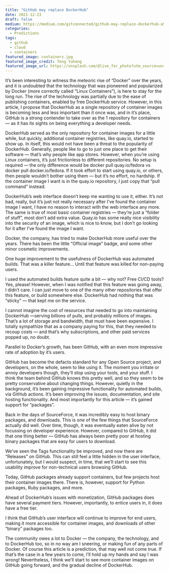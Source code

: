 ```yaml
---
title: "GitHub may replace DockerHub"
date: 2021-12-23
draft: false
medium: https://medium.com/gitconnected/github-may-replace-dockerhub-a5da5e547f01
categories:
  - Predictions 
tags:
  - github
  - cloud
  - containers
featured_image: containers.jpg
featured_image_credit: Teng Yuhong
featured_image_url: https://unsplash.com/@live_for_photo?utm_source=unsplash&utm_medium=referral&utm_content=creditCopyText
---
```


It’s been interesting to witness the meteoric rise of “Docker” over the years, and it is undoubted that the technology that was pioneered and popularized by Docker (more correctly called “Linux Containers”), is here to stay for the long run. The rise of the technology was partially due to the ease of publishing containers, enabled by free DockerHub service. However, in this article, I propose that DockerHub as a single repository of container images is becoming less and less important than it once was, and in it’s place, GitHub is a strong contender to take over as the 1 repository for containers — as it has its sights on being everything a developer needs.

DockerHub served as the only repository for container images for a little while, but quickly, additional container registries, like quay.io, started to show up. In itself, this would not have been a threat to the popularity of DockerHub. Generally, people like to go to just one place to get their software — that’s why people like app stores. However, when you’re using Linux containers, it’s just frictionless to different repositories. No setup is required — the only difference would be docker pull quay.io/fedora vs docker pull docker.io/fedora. If it took effort to start using quay.io, or others, then people wouldn’t bother using them — but it’s no effort, no hardship. If the container image I want is in the quay.io repository, I just copy that “pull command” instead.

DockerHub’s web interface doesn’t keep me wanting to use it, either. It’s not bad, really, but it’s just not really necessary after I’ve found the container image I want, I have no reason to interact with the web interface any more. The same is true of most basic container registries — they’re just a “folder of stuff”, most don’t add extra value. Quay.io has some really nice visibility into the security of an image, which is nice to know, but I don’t go looking for it after I’ve found the image I want.

Docker, the company, has tried to make DockerHub more useful over the years. There has been the little “Official image” badge, and some other minor cosmetic improvements.

One huge improvement to the usefulness of DockerHub was automated builds. That was a killer feature… Until that feature was killed for non-paying users.

I used the automated builds feature quite a bit — why not? Free CI/CD tools? Yes, please! However, when I was notified that this feature was going away, I didn’t care. I can just move to one of the many other repositories that offer this feature, or build somewhere else. DockerHub had nothing that was “sticky” — that kept me on the service.

I cannot imagine the cost of resources that needed to go into maintaining DockerHub —serving billions of pulls, and probably millions of images. That’s a lot of storage and bandwidth, that must have been expensive. I totally sympathize that as a company paying for this, that they needed to recoup costs — and that’s why subscriptions, and other paid services popped up, no doubt.

Parallel to Docker’s growth, has been GitHub, with an even more impressive rate of adoption by it’s users.

GitHub has become the defacto standard for any Open Source project, and developers, on the whole, seem to like using it. The moment you irritate or annoy developers though, they’ll stop using your tools, and your stuff. I think the team behind GitHub knows this pretty well, and so they seem to be pretty conservative about changing things. However, quietly in the background, it’s been gaining impressive functionality for automated builds, via GitHub actions. It’s been improving the issues, documentation, and site hosting functionality. And most importantly for this article — it’s gained support for “packages”.

Back in the days of SourceForce, it was incredibly easy to host binary packages, and downloads. This is one of the few things that SourceForce actually did well. Over time, though, it was eventually eaten alive by not focussing on developer experience. However, compared to GitHub, it did that one thing better — GitHub has always been pretty poor at hosting binary packages that are easy for users to download.

We’ve seen the Tags functionality be improved, and now there are “Releases” on GitHub. This can still feel a little hidden in the user interface, unfortunately, but I would suspect, in time, that we’ll start to see this usability improve for non-technical users browsing GitHub.

Today, GitHub packages already support containers, but few projects host their container images there. There is, however, support for Python packages, Ruby packages, and more.

Ahead of DockerHub’s issues with monetization, GitHub packages does have several payment tiers. However, importantly, to entice users in, it does have a free tier.

I think that GitHub’s user interface will continue to improve for end users, making it more accessible for container images, and downloads of other “binary” packages too.

The community owes a lot to Docker — the company, the technology, and to DockerHub too, so in no way am I sneering, or making fun of any parts of Docker. Of course this article is a prediction, that may well not come true. If that’s the case in a few years to come, I’ll hold up my hands and say I was wrong! Nevertheless, I think we’ll start to see more container images on GitHub going forward, and the gradual decline of DockerHub.
